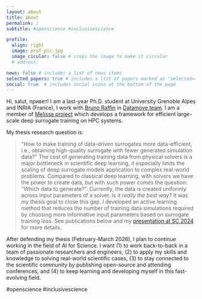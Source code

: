 ```yaml
---
layout: about
title: about
permalink: /
subtitle: #openscience #inclusivescience

profile:
  align: right
  image: prof_pic.jpg
  image_cicular: false # crops the image to make it circular
  # address: 

news: false # includes a list of news items
selected_papers: true # includes a list of papers marked as "selected={true}"
social: true  # includes social icons at the bottom of the page
---
```


Hi, salut, привет! I am a last-year Ph.D. student at University Grenoble Alpes and INRIA (France), I work with [Bruno Raffin](https://datamove.imag.fr/bruno.raffin/) in [Datamove team](https://team.inria.fr/datamove/). I am a member of [Melissa project](https://linktr.ee/melissa.inria) which develops a framework for efficient large-scale deep surrogate training on HPC systems.

My thesis research question is:
> "How to make training of data-driven surrogates more data-efficient, i.e., obtaining high-quality surrogate with fewer generated simulation data?"
The cost of generating training data from physical solvers is a major bottleneck in scientific deep learning, it especially limits the scaling of deep surrogate models application to complex real-world problems. Compared to classical deep learning, with solvers we have the power to create data, but with such power comes the question: "Which data to generate?". Currently, the data is created uniformly across input parameters of a solver. *Is it really the best way?* It was my thesis goal to close this gap. I developed an active learning method that reduces the number of training data simulations required by choosing more informative input parameters based on surrogate training loss. See publications below and my [presentation at SC 2024](https://youtu.be/WUfa6SunwGc?si=zjwIf1VKYd00T9lH) for more details. 

After defending my thesis (February-March 2026), I plan to continue working in the field of AI for Science. I want (1) to work back-to-back in a team of passionate researchers and engineers, (2) to apply my skills and knowledge to solving real-world scientific cases, (3) to stay connected to the scientific community by publishing open-source and attending conferences, and (4) to keep learning and developing myself in this fast-evolving field.

#openscience #inclusivescience 